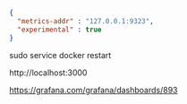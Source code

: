 ```/etc/docker/daemon.json
{
  "metrics-addr" : "127.0.0.1:9323",
  "experimental" : true
}
```
sudo service docker restart


http://localhost:3000

https://grafana.com/grafana/dashboards/893